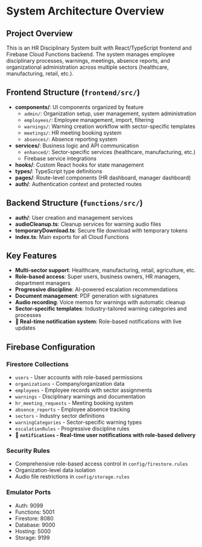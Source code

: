 # System Architecture Overview

## Project Overview

This is an HR Disciplinary System built with React/TypeScript frontend and Firebase Cloud Functions backend. The system manages employee disciplinary processes, warnings, meetings, absence reports, and organizational administration across multiple sectors (healthcare, manufacturing, retail, etc.).

## Frontend Structure (`frontend/src/`)
- **components/**: UI components organized by feature
  - `admin/`: Organization setup, user management, system administration
  - `employees/`: Employee management, import, filtering
  - `warnings/`: Warning creation workflow with sector-specific templates
  - `meetings/`: HR meeting booking system
  - `absences/`: Absence reporting system
- **services/**: Business logic and API communication
  - `enhanced/`: Sector-specific services (healthcare, manufacturing, etc.)
  - Firebase service integrations
- **hooks/**: Custom React hooks for state management
- **types/**: TypeScript type definitions
- **pages/**: Route-level components (HR dashboard, manager dashboard)
- **auth/**: Authentication context and protected routes

## Backend Structure (`functions/src/`)
- **auth/**: User creation and management services
- **audioCleanup.ts**: Cleanup services for warning audio files
- **temporaryDownload.ts**: Secure file download with temporary tokens
- **index.ts**: Main exports for all Cloud Functions

## Key Features
- **Multi-sector support**: Healthcare, manufacturing, retail, agriculture, etc.
- **Role-based access**: Super users, business owners, HR managers, department managers
- **Progressive discipline**: AI-powered escalation recommendations
- **Document management**: PDF generation with signatures
- **Audio recording**: Voice memos for warnings with automatic cleanup
- **Sector-specific templates**: Industry-tailored warning categories and processes
- **🔔 Real-time notification system**: Role-based notifications with live updates

## Firebase Configuration

### Firestore Collections
- `users` - User accounts with role-based permissions
- `organizations` - Company/organization data
- `employees` - Employee records with sector assignments
- `warnings` - Disciplinary warnings and documentation
- `hr_meeting_requests` - Meeting booking system
- `absence_reports` - Employee absence tracking
- `sectors` - Industry sector definitions
- `warningCategories` - Sector-specific warning types
- `escalationRules` - Progressive discipline rules
- **🔔 `notifications` - Real-time user notifications with role-based delivery**

### Security Rules
- Comprehensive role-based access control in `config/firestore.rules`
- Organization-level data isolation
- Audio file restrictions in `config/storage.rules`

### Emulator Ports
- Auth: 9099
- Functions: 5001
- Firestore: 8080
- Database: 9000
- Hosting: 5000
- Storage: 9199